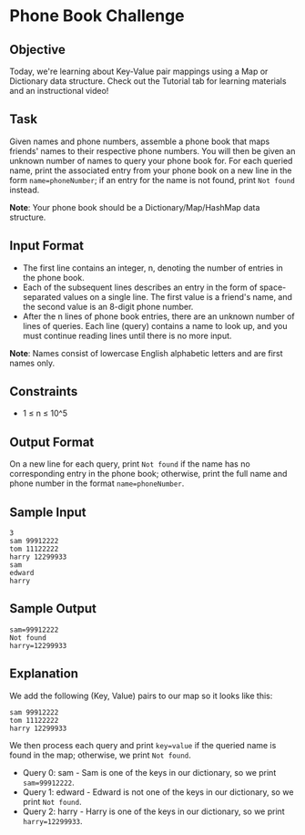 # Phone Book Challenge

## Objective
Today, we're learning about Key-Value pair mappings using a Map or Dictionary data structure. Check out the Tutorial tab for learning materials and an instructional video!

## Task
Given names and phone numbers, assemble a phone book that maps friends' names to their respective phone numbers. You will then be given an unknown number of names to query your phone book for. For each queried name, print the associated entry from your phone book on a new line in the form `name=phoneNumber`; if an entry for the name is not found, print `Not found` instead.

**Note**: Your phone book should be a Dictionary/Map/HashMap data structure.

## Input Format
- The first line contains an integer, n, denoting the number of entries in the phone book.
- Each of the subsequent lines describes an entry in the form of space-separated values on a single line. The first value is a friend's name, and the second value is an 8-digit phone number.
- After the n lines of phone book entries, there are an unknown number of lines of queries. Each line (query) contains a name to look up, and you must continue reading lines until there is no more input.

**Note**: Names consist of lowercase English alphabetic letters and are first names only.

## Constraints
- 1 ≤ n ≤ 10^5

## Output Format
On a new line for each query, print `Not found` if the name has no corresponding entry in the phone book; otherwise, print the full name and phone number in the format `name=phoneNumber`.

## Sample Input
```
3
sam 99912222
tom 11122222
harry 12299933
sam
edward
harry
```

## Sample Output
```
sam=99912222
Not found
harry=12299933
```

## Explanation
We add the following (Key, Value) pairs to our map so it looks like this:
```
sam 99912222
tom 11122222
harry 12299933
```
We then process each query and print `key=value` if the queried name is found in the map; otherwise, we print `Not found`.

- Query 0: sam - Sam is one of the keys in our dictionary, so we print `sam=99912222`.
- Query 1: edward - Edward is not one of the keys in our dictionary, so we print `Not found`.
- Query 2: harry - Harry is one of the keys in our dictionary, so we print `harry=12299933`.